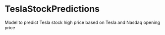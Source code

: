 # TeslaStockPredictions
Model to predict Tesla stock high price based on Tesla and Nasdaq opening price
